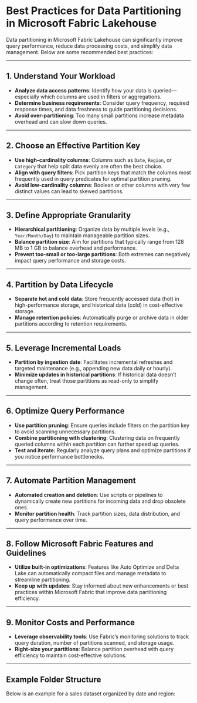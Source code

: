 # Best Practices for Data Partitioning in Microsoft Fabric Lakehouse

Data partitioning in Microsoft Fabric Lakehouse can significantly improve query performance, reduce data processing costs, and simplify data management. Below are some recommended best practices:

---

## 1. Understand Your Workload
- **Analyze data access patterns**: Identify how your data is queried—especially which columns are used in filters or aggregations.
- **Determine business requirements**: Consider query frequency, required response times, and data freshness to guide partitioning decisions.
- **Avoid over-partitioning**: Too many small partitions increase metadata overhead and can slow down queries.

---

## 2. Choose an Effective Partition Key
- **Use high-cardinality columns**: Columns such as `Date`, `Region`, or `Category` that help split data evenly are often the best choice.
- **Align with query filters**: Pick partition keys that match the columns most frequently used in query predicates for optimal partition pruning.
- **Avoid low-cardinality columns**: Boolean or other columns with very few distinct values can lead to skewed partitions.

---

## 3. Define Appropriate Granularity
- **Hierarchical partitioning**: Organize data by multiple levels (e.g., `Year/Month/Day`) to maintain manageable partition sizes.
- **Balance partition size**: Aim for partitions that typically range from 128 MB to 1 GB to balance overhead and performance.
- **Prevent too-small or too-large partitions**: Both extremes can negatively impact query performance and storage costs.

---

## 4. Partition by Data Lifecycle
- **Separate hot and cold data**: Store frequently accessed data (hot) in high-performance storage, and historical data (cold) in cost-effective storage.
- **Manage retention policies**: Automatically purge or archive data in older partitions according to retention requirements.

---

## 5. Leverage Incremental Loads
- **Partition by ingestion date**: Facilitates incremental refreshes and targeted maintenance (e.g., appending new data daily or hourly).
- **Minimize updates in historical partitions**: If historical data doesn’t change often, treat those partitions as read-only to simplify management.

---

## 6. Optimize Query Performance
- **Use partition pruning**: Ensure queries include filters on the partition key to avoid scanning unnecessary partitions.
- **Combine partitioning with clustering**: Clustering data on frequently queried columns within each partition can further speed up queries.
- **Test and iterate**: Regularly analyze query plans and optimize partitions if you notice performance bottlenecks.

---

## 7. Automate Partition Management
- **Automated creation and deletion**: Use scripts or pipelines to dynamically create new partitions for incoming data and drop obsolete ones.
- **Monitor partition health**: Track partition sizes, data distribution, and query performance over time.

---

## 8. Follow Microsoft Fabric Features and Guidelines
- **Utilize built-in optimizations**: Features like Auto Optimize and Delta Lake can automatically compact files and manage metadata to streamline partitioning.
- **Keep up with updates**: Stay informed about new enhancements or best practices within Microsoft Fabric that improve data partitioning efficiency.

---

## 9. Monitor Costs and Performance
- **Leverage observability tools**: Use Fabric’s monitoring solutions to track query duration, number of partitions scanned, and storage usage.
- **Right-size your partitions**: Balance partition overhead with query efficiency to maintain cost-effective solutions.

---

## Example Folder Structure
Below is an example for a sales dataset organized by date and region: